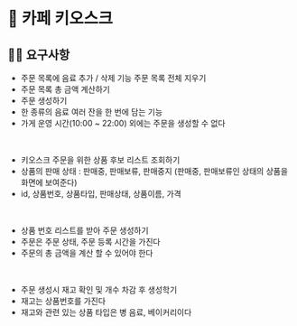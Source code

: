 # 🤖 카페 키오스크

## 💁🏻 요구사항

- 주문 목록에 음료 추가 / 삭제 기능
주문 목록 전체 지우기
- 주문 목록 총 금액 계산하기
- 주문 생성하기
- 한 종류의 음료 여러 잔을 한 번에 담는 기능
- 가게 운영 시간(10:00 ~ 22:00) 외에는 주문을 생성할 수 없다

<br>

- 키오스크 주문을 위한 상품 후보 리스트 조회하기
- 상품의 판매 상태 : 판매중, 판매보류, 판매중지 (판매중, 판매보류인 상태의 상품을 화면에 보여준다)
- id, 상품번호, 상품타입, 판매상태, 상품이름, 가격

<br>

- 상품 번호 리스트를 받아 주문 생성하기
- 주문은 주문 상태, 주문 등록 시간을 가진다
- 주문의 총 금액을 계산 할 수 있어야 한다

<br>

- 주문 생성시 재고 확인 및 개수 차감 후 생성학기
- 재고는 상품번호를 가진다
- 재고와 관련 있는 상품 타입은 병 음료, 베이커리이다